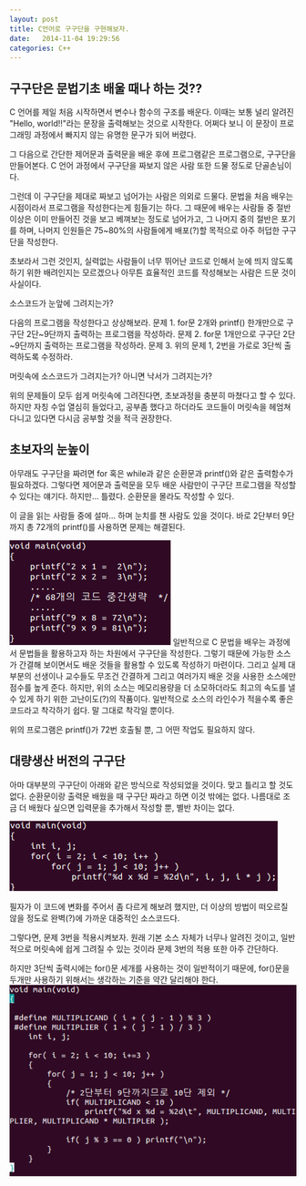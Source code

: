 ```yaml
---
layout: post
title: C언어로 구구단을 구현해보자.
date:   2014-11-04 19:29:56
categories: C++
---
```


구구단은 문법기초 배울 때나 하는 것??
---
C 언어를 제일 처음 시작하면서 변수나 함수의 구조를 배운다. 이때는 보통 널리 알려진 "Hello, world!!"라는 문장을 출력해보는 것으로 시작한다. 어쩌다 보니 이 문장이 프로그래밍 과정에서 빠지지 않는 유명한 문구가 되어 버렸다.

그 다음으로 간단한 제어문과 출력문을 배운 후에 프로그램같은 프로그램으로, 구구단을 만들어본다. C 언어 과정에서 구구단을 짜보지 않은 사람 또한 드물 정도로 단골손님이다.

그런데 이 구구단을 제대로 짜보고 넘어가는 사람은 의외로 드물다. 문법을 처음 배우는 시점이라서 프로그램을 작성한다는게 힘들기는 하다. 그 때문에 배우는 사람들 중 절반이상은 이미 만들어진 것을 보고 베껴보는 정도로 넘어가고, 그 나머지 중의 절반은 포기를 하며, 나머지 인원들은 75~80%의 사람들에게 배포(?)할 목적으로 아주 허덥한 구구단을 작성한다.

초보라서 그런 것인지, 실력없는 사람들이 너무 뛰어난 코드로 인해서 눈에 띄지 않도록 하기 위한 배려인지는 모르겠으나 아무튼 효율적인 코드를 작성해보는 사람은 드문 것이 사실이다.


소스코드가 눈앞에 그려지는가?

다음의 프로그램을 작성한다고 상상해보라.
문제 1. for문 2개와 printf() 한개만으로 구구단 2단~9단까지 출력하는 프로그램을 작성하라.
문제 2. for문 1개만으로 구구단 2단~9단까지 출력하는 프로그램을 작성하라.
문제 3. 위의 문제 1, 2번을 가로로 3단씩 출력하도록 수정하라.

머릿속에 소스코드가 그려지는가? 아니면 낙서가 그려지는가? 

위의 문제들이 모두 쉽게 머릿속에 그려진다면, 초보과정을 충분히 마쳤다고 할 수 있다. 하지만 자칭 수업 열심히 들었다고, 공부좀 했다고 하더라도 코드들이 머릿속을 헤엄쳐다니고 있다면 다시금 공부할 것을 적극 권장한다.


초보자의 눈높이
---
아무래도 구구단을 짜려면 for 혹은 while과 같은 순환문과 printf()와 같은 출력함수가 필요하겠다. 그렇다면 제어문과 출력문을 모두 배운 사람만이 구구단 프로그램을 작성할 수 있다는 얘기다.
하지만... 틀렸다. 순환문을 몰라도 작성할 수 있다.

이 글을 읽는 사람들 중에 설마... 하며 눈치를 챈 사람도 있을 것이다. 바로 2단부터 9단까지 총 72개의 printf()를 사용하면 문제는 해결된다.

<img src="/images/code1.png"/>
일반적으로 C 문법을 배우는 과정에서 문법들을 활용하고자 하는 차원에서 구구단을 작성한다. 그렇기 때문에 가능한 소스가 간결해 보이면서도 배운 것들을 활용할 수 있도록 작성하기 마련이다. 그리고 실제 대부분의 선생이나 교수들도 무조건 간결하게 그리고 여러가지 배운 것을 사용한 소스에만 점수를 높게 준다.
하지만, 위의 소스는 메모리용량을 더 소모하더라도 최고의 속도를 낼 수 있게 하기 위한 고난이도(?)의 작품이다. 일반적으로 소스의 라인수가 적을수록 좋은 코드라고 착각하기 쉽다. 말 그대로 착각일 뿐이다.

위의 프로그램은 printf()가 72번 호출될 뿐, 그 어떤 작업도 필요하지 않다.


대량생산 버전의 구구단
---
아마 대부분의 구구단이 아래와 같은 방식으로 작성되었을 것이다. 맞고 틀리고 할 것도 없다. 순환문이랑 출력문 배웠을 때 구구단 짜라고 하면 이것 밖에는 없다. 나름대로 조금 더 배웠다 싶으면 입력문을 추가해서 작성할 뿐, 별반 차이는 없다.

<img src="/images/code2.png"/>

필자가 이 코드에 변화를 주어서 좀 다르게 해보려 했지만, 더 이상의 방법이 떠오르질 않을 정도로 완벽(?)에 가까운 대중적인 소스코드다.

그렇다면, 문제 3번을 적용시켜보자. 원래 기본 소스 자체가 너무나 알려진 것이고, 일반적으로 머릿속에 쉽게 그려질 수 있는 것이라 문제 3번의 적용 또한 아주 간단하다.

하지만 3단씩 출력시에는 for()문 세개를 사용하는 것이 일반적이기 때문에, for()문을 두개만 사용하기 위해서는 생각하는 기준을 약간 달리해야 한다.
<img src="/images/code3.png" />
